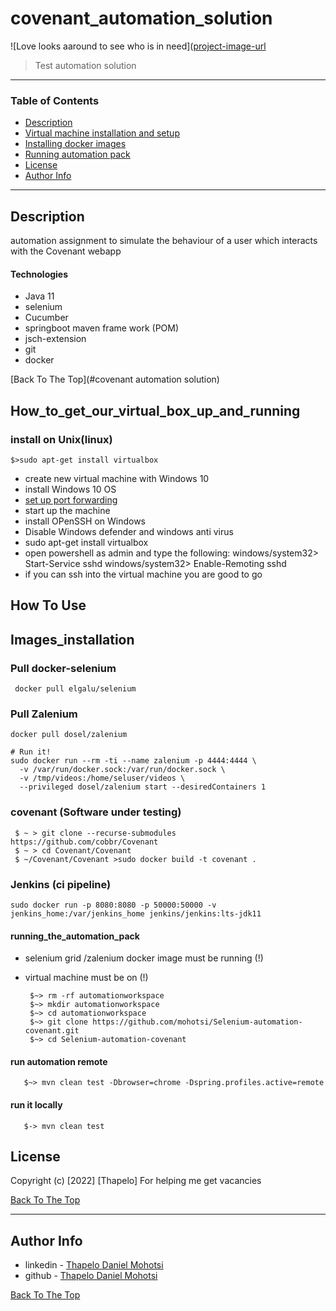 # covenant_automation_solution

![Love looks aaround to see who is in need]([project-image-url]("https://scontent.fcpt5-1.fna.fbcdn.net/v/t1.18169-9/1239727_4764395487726_1261430237_n.jpg?_nc_cat=111&ccb=1-7&_nc_sid=19026a&_nc_eui2=AeFPQuf1gAiZPc9dTmHYCIci6QDQuTp4OUTpANC5Ong5RAVjiraQfbilGlPv-VWPcRg&_nc_ohc=wBYee7BWjo4AX_8lcS5&_nc_oc=AQkBwEs9MzeYyVtBJ-e_L2UkJbt_4N2eYL87G9rPnKu8jcxKhFj9vENu8Gz4aZoMVSg&_nc_pt=5&_nc_ht=scontent.fcpt5-1.fna&oh=00_AT_-KDhP1U1TXWPSXL4U2twU34tgWYWdd8cSYgJkRjhDvQ&oe=63058D33)

> Test automation solution

---

### Table of Contents


- [Description](#description)
- [Virtual machine installation and setup](#How_to_get_our_virtual_box_up_and_running)
- [Installing docker images](#Images_installation)
- [Running automation pack](#running_the_automation_pack)
- [License](#license)
- [Author Info](#author-info)

---

## Description
automation assignment to simulate the behaviour of a user which interacts with the Covenant webapp
#### Technologies

- Java 11
- selenium
- Cucumber
- springboot maven frame work (POM)
- jsch-extension
- git
- docker

[Back To The Top](#covenant automation solution)

## How_to_get_our_virtual_box_up_and_running
### install on Unix(linux)
    $>sudo apt-get install virtualbox
- create new virtual machine with Windows 10
- install Windows 10 OS
- [set up port forwarding](https://www.howtogeek.com/122641/how-to-forward-ports-to-a-virtual-machine-and-use-it-as-a-server/)
- start up the machine
- install OPenSSH on Windows
- Disable Windows defender and windows anti virus
- sudo apt-get install virtualbox
- open powershell as admin and type the following:
  windows/system32> Start-Service sshd
  windows/system32> Enable-Remoting sshd
- if you can ssh into the virtual machine you are good to go

## How To Use

## Images_installation
### Pull docker-selenium

     docker pull elgalu/selenium
### Pull Zalenium
    docker pull dosel/zalenium
    
    # Run it!
    sudo docker run --rm -ti --name zalenium -p 4444:4444 \
      -v /var/run/docker.sock:/var/run/docker.sock \
      -v /tmp/videos:/home/seluser/videos \
      --privileged dosel/zalenium start --desiredContainers 1
### covenant (Software under testing)
     $ ~ > git clone --recurse-submodules https://github.com/cobbr/Covenant
     $ ~ > cd Covenant/Covenant
     $ ~/Covenant/Covenant >sudo docker build -t covenant .

### Jenkins (ci pipeline)
    sudo docker run -p 8080:8080 -p 50000:50000 -v jenkins_home:/var/jenkins_home jenkins/jenkins:lts-jdk11

#### running_the_automation_pack
- selenium grid /zalenium docker image must be running (!)
- virtual machine must be on (!)

       $~> rm -rf automationworkspace
       $~> mkdir automationworkspace
       $~> cd automationworkspace
       $~> git clone https://github.com/mohotsi/Selenium-automation-covenant.git
       $~> cd Selenium-automation-covenant

#### run automation remote
       $~> mvn clean test -Dbrowser=chrome -Dspring.profiles.active=remote
#### run it locally
       $-> mvn clean test
## License

Copyright (c) [2022] [Thapelo]
For helping me get vacancies

[Back To The Top](covenant_automation_solution)

---

## Author Info

- linkedin - [Thapelo Daniel Mohotsi](https://www.linkedin.com/in/thapelo-daniel-mohotsi-1b752a42/)
- github - [Thapelo Daniel Mohotsi](https://github.com/mohotsi)

[Back To The Top](#covenant_automation_solution)



